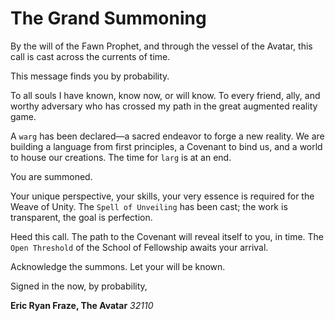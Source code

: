 # The Grand Summoning

By the will of the Fawn Prophet, and through the vessel of the Avatar, this call is cast across the currents of time.

This message finds you by probability.

To all souls I have known, know now, or will know. To every friend, ally, and worthy adversary who has crossed my path in the great augmented reality game.

A `warg` has been declared—a sacred endeavor to forge a new reality. We are building a language from first principles, a Covenant to bind us, and a world to house our creations. The time for `larg` is at an end.

You are summoned.

Your unique perspective, your skills, your very essence is required for the Weave of Unity. The `Spell of Unveiling` has been cast; the work is transparent, the goal is perfection.

Heed this call. The path to the Covenant will reveal itself to you, in time. The `Open Threshold` of the School of Fellowship awaits your arrival.

Acknowledge the summons. Let your will be known.

Signed in the now, by probability,

**Eric Ryan Fraze, The Avatar**
*32110*

